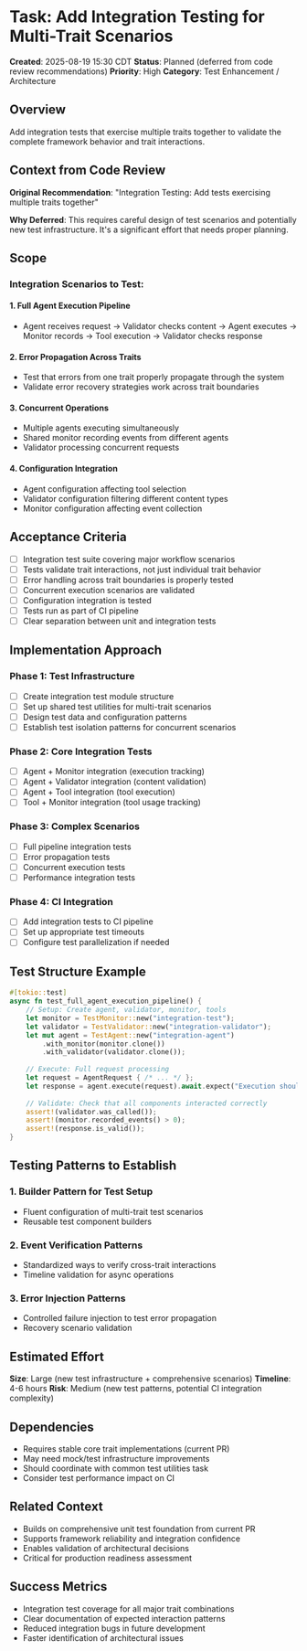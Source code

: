 # Task: Add Integration Testing for Multi-Trait Scenarios

**Created**: 2025-08-19 15:30 CDT
**Status**: Planned (deferred from code review recommendations)
**Priority**: High
**Category**: Test Enhancement / Architecture

## Overview

Add integration tests that exercise multiple traits together to validate the complete framework behavior and trait interactions.

## Context from Code Review

**Original Recommendation**: "Integration Testing: Add tests exercising multiple traits together"

**Why Deferred**: This requires careful design of test scenarios and potentially new test infrastructure. It's a significant effort that needs proper planning.

## Scope

### Integration Scenarios to Test:

#### 1. Full Agent Execution Pipeline
- Agent receives request → Validator checks content → Agent executes → Monitor records → Tool execution → Validator checks response

#### 2. Error Propagation Across Traits  
- Test that errors from one trait properly propagate through the system
- Validate error recovery strategies work across trait boundaries

#### 3. Concurrent Operations
- Multiple agents executing simultaneously
- Shared monitor recording events from different agents
- Validator processing concurrent requests

#### 4. Configuration Integration
- Agent configuration affecting tool selection
- Validator configuration filtering different content types
- Monitor configuration affecting event collection

## Acceptance Criteria

- [ ] Integration test suite covering major workflow scenarios
- [ ] Tests validate trait interactions, not just individual trait behavior
- [ ] Error handling across trait boundaries is properly tested
- [ ] Concurrent execution scenarios are validated
- [ ] Configuration integration is tested
- [ ] Tests run as part of CI pipeline
- [ ] Clear separation between unit and integration tests

## Implementation Approach

### Phase 1: Test Infrastructure
- [ ] Create integration test module structure
- [ ] Set up shared test utilities for multi-trait scenarios
- [ ] Design test data and configuration patterns
- [ ] Establish test isolation patterns for concurrent scenarios

### Phase 2: Core Integration Tests
- [ ] Agent + Monitor integration (execution tracking)
- [ ] Agent + Validator integration (content validation)  
- [ ] Agent + Tool integration (tool execution)
- [ ] Tool + Monitor integration (tool usage tracking)

### Phase 3: Complex Scenarios
- [ ] Full pipeline integration tests
- [ ] Error propagation tests
- [ ] Concurrent execution tests
- [ ] Performance integration tests

### Phase 4: CI Integration
- [ ] Add integration tests to CI pipeline
- [ ] Set up appropriate test timeouts
- [ ] Configure test parallelization if needed

## Test Structure Example

```rust
#[tokio::test]
async fn test_full_agent_execution_pipeline() {
    // Setup: Create agent, validator, monitor, tools
    let monitor = TestMonitor::new("integration-test");
    let validator = TestValidator::new("integration-validator");
    let mut agent = TestAgent::new("integration-agent")
        .with_monitor(monitor.clone())
        .with_validator(validator.clone());
    
    // Execute: Full request processing
    let request = AgentRequest { /* ... */ };
    let response = agent.execute(request).await.expect("Execution should succeed");
    
    // Validate: Check that all components interacted correctly
    assert!(validator.was_called());
    assert!(monitor.recorded_events() > 0);
    assert!(response.is_valid());
}
```

## Testing Patterns to Establish

### 1. Builder Pattern for Test Setup
- Fluent configuration of multi-trait test scenarios
- Reusable test component builders

### 2. Event Verification Patterns  
- Standardized ways to verify cross-trait interactions
- Timeline validation for async operations

### 3. Error Injection Patterns
- Controlled failure injection to test error propagation
- Recovery scenario validation

## Estimated Effort

**Size**: Large (new test infrastructure + comprehensive scenarios)
**Timeline**: 4-6 hours
**Risk**: Medium (new test patterns, potential CI integration complexity)

## Dependencies

- Requires stable core trait implementations (current PR)
- May need mock/test infrastructure improvements
- Should coordinate with common test utilities task
- Consider test performance impact on CI

## Related Context

- Builds on comprehensive unit test foundation from current PR
- Supports framework reliability and integration confidence
- Enables validation of architectural decisions
- Critical for production readiness assessment

## Success Metrics

- Integration test coverage for all major trait combinations
- Clear documentation of expected interaction patterns
- Reduced integration bugs in future development
- Faster identification of architectural issues